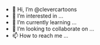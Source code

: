 - 👋 Hi, I’m @clevercartoons
- 👀 I’m interested in ...
- 🌱 I’m currently learning ...
- 💞️ I’m looking to collaborate on ...
- 📫 How to reach me ...

<!---
clevercartoons/clevercartoons is a ✨ special ✨ repository because its `README.md` (this file) appears on your GitHub profile.
You can click the Preview link to take a look at your changes.
--->
